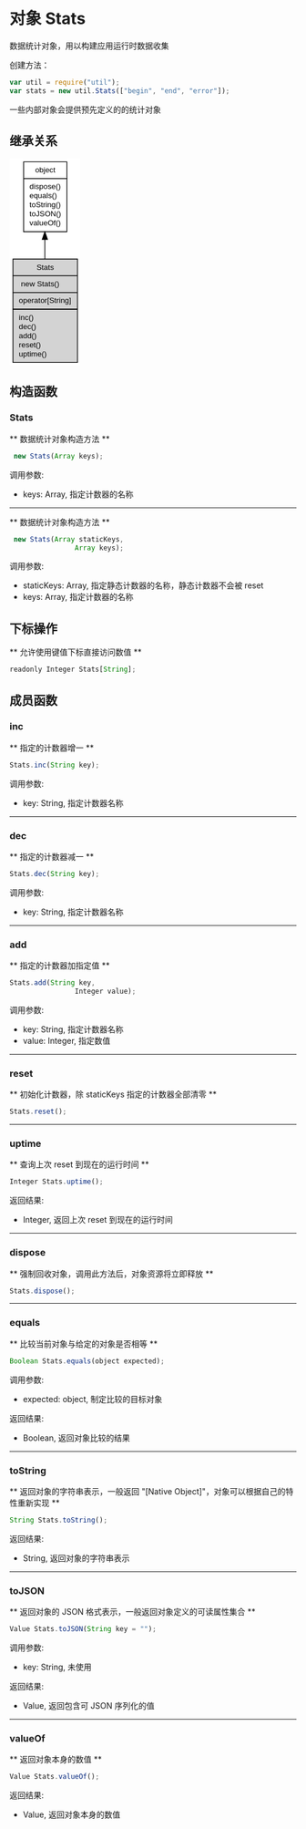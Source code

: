 # 对象 Stats
数据统计对象，用以构建应用运行时数据收集

创建方法：
```JavaScript
var util = require("util");
var stats = new util.Stats(["begin", "end", "error"]);
```
一些内部对象会提供预先定义的的统计对象

## 继承关系
<div class="inherits"><svg width="93pt" height="272pt" viewBox="0.00 0.00 93.00 272.00" xmlns="http://www.w3.org/2000/svg" xmlns:xlink="http://www.w3.org/1999/xlink">
<g id="graph0" class="graph" transform="scale(1 1) rotate(0) translate(4 268)">
<title>%0</title>
<polygon fill="#ffffff" stroke="transparent" points="-4,4 -4,-268 89,-268 89,4 -4,4"/>
<!-- object -->
<g id="node1" class="node">
<title>object</title>
<g id="a_node1"><a xlink:href="object.md" xlink:title="object">
<polygon fill="#ffffff" stroke="transparent" points="14,-172 14,-264 71,-264 71,-172 14,-172"/>
<polygon fill="none" stroke="#000000" points="14.5,-242 14.5,-264 71.5,-264 71.5,-242 14.5,-242"/>
<text text-anchor="start" x="29.6625" y="-250" font-family="Helvetica,sans-Serif" font-size="10.00" fill="#000000">object</text>
<polygon fill="none" stroke="#000000" points="14.5,-172 14.5,-242 71.5,-242 71.5,-172 14.5,-172"/>
<text text-anchor="start" x="19.5" y="-228" font-family="Helvetica,sans-Serif" font-size="10.00" fill="#000000"> dispose()</text>
<text text-anchor="start" x="19.5" y="-216" font-family="Helvetica,sans-Serif" font-size="10.00" fill="#000000"> equals()</text>
<text text-anchor="start" x="19.5" y="-204" font-family="Helvetica,sans-Serif" font-size="10.00" fill="#000000"> toString()</text>
<text text-anchor="start" x="19.5" y="-192" font-family="Helvetica,sans-Serif" font-size="10.00" fill="#000000"> toJSON()</text>
<text text-anchor="start" x="19.5" y="-180" font-family="Helvetica,sans-Serif" font-size="10.00" fill="#000000"> valueOf()</text>
</a>
</g>
</g>
<!-- Stats -->
<g id="node2" class="node">
<title>Stats</title>
<g id="a_node2"><a xlink:title="Stats">
<polygon fill="#d3d3d3" stroke="transparent" points="0,0 0,-136 85,-136 85,0 0,0"/>
<polygon fill="none" stroke="#000000" points=".5,-114 .5,-136 85.5,-136 85.5,-114 .5,-114"/>
<text text-anchor="start" x="31.607" y="-122" font-family="Helvetica,sans-Serif" font-size="10.00" fill="#000000">Stats</text>
<polygon fill="none" stroke="#000000" points=".5,-92 .5,-114 85.5,-114 85.5,-92 .5,-92"/>
<text text-anchor="start" x="5.5" y="-100" font-family="Helvetica,sans-Serif" font-size="10.00" fill="#000000">  new Stats()</text>
<polygon fill="none" stroke="#000000" points=".5,-70 .5,-92 85.5,-92 85.5,-70 .5,-70"/>
<text text-anchor="start" x="5.5" y="-78" font-family="Helvetica,sans-Serif" font-size="10.00" fill="#000000"> operator[String]</text>
<polygon fill="none" stroke="#000000" points=".5,0 .5,-70 85.5,-70 85.5,0 .5,0"/>
<text text-anchor="start" x="5.5" y="-56" font-family="Helvetica,sans-Serif" font-size="10.00" fill="#000000"> inc()</text>
<text text-anchor="start" x="5.5" y="-44" font-family="Helvetica,sans-Serif" font-size="10.00" fill="#000000"> dec()</text>
<text text-anchor="start" x="5.5" y="-32" font-family="Helvetica,sans-Serif" font-size="10.00" fill="#000000"> add()</text>
<text text-anchor="start" x="5.5" y="-20" font-family="Helvetica,sans-Serif" font-size="10.00" fill="#000000"> reset()</text>
<text text-anchor="start" x="5.5" y="-8" font-family="Helvetica,sans-Serif" font-size="10.00" fill="#000000"> uptime()</text>
</a>
</g>
</g>
<!-- object&#45;&gt;Stats -->
<g id="edge1" class="edge">
<title>object-&gt;Stats</title>
<path fill="none" stroke="#000000" d="M42.5,-161.7662C42.5,-153.4038 42.5,-144.7087 42.5,-136.1344"/>
<polygon fill="#000000" stroke="#000000" points="39.0001,-161.7711 42.5,-171.7711 46.0001,-161.7711 39.0001,-161.7711"/>
</g>
</g>
</svg></div>

## 构造函数
        
### Stats
** 数据统计对象构造方法 **
```JavaScript
 new Stats(Array keys);
```

调用参数:
* keys: Array, 指定计数器的名称

--------------------------
** 数据统计对象构造方法 **
```JavaScript
 new Stats(Array staticKeys,
                Array keys);
```

调用参数:
* staticKeys: Array, 指定静态计数器的名称，静态计数器不会被 reset
* keys: Array, 指定计数器的名称

## 下标操作
        
** 允许使用键值下标直接访问数值 **
```JavaScript
readonly Integer Stats[String];
```

## 成员函数
        
### inc
** 指定的计数器增一 **
```JavaScript
Stats.inc(String key);
```

调用参数:
* key: String, 指定计数器名称

--------------------------
### dec
** 指定的计数器减一 **
```JavaScript
Stats.dec(String key);
```

调用参数:
* key: String, 指定计数器名称

--------------------------
### add
** 指定的计数器加指定值 **
```JavaScript
Stats.add(String key,
                Integer value);
```

调用参数:
* key: String, 指定计数器名称
* value: Integer, 指定数值

--------------------------
### reset
** 初始化计数器，除 staticKeys 指定的计数器全部清零 **
```JavaScript
Stats.reset();
```

--------------------------
### uptime
** 查询上次 reset 到现在的运行时间 **
```JavaScript
Integer Stats.uptime();
```

返回结果:
* Integer, 返回上次 reset 到现在的运行时间

--------------------------
### dispose
** 强制回收对象，调用此方法后，对象资源将立即释放 **
```JavaScript
Stats.dispose();
```

--------------------------
### equals
** 比较当前对象与给定的对象是否相等 **
```JavaScript
Boolean Stats.equals(object expected);
```

调用参数:
* expected: object, 制定比较的目标对象

返回结果:
* Boolean, 返回对象比较的结果

--------------------------
### toString
** 返回对象的字符串表示，一般返回 "[Native Object]"，对象可以根据自己的特性重新实现 **
```JavaScript
String Stats.toString();
```

返回结果:
* String, 返回对象的字符串表示

--------------------------
### toJSON
** 返回对象的 JSON 格式表示，一般返回对象定义的可读属性集合 **
```JavaScript
Value Stats.toJSON(String key = "");
```

调用参数:
* key: String, 未使用

返回结果:
* Value, 返回包含可 JSON 序列化的值

--------------------------
### valueOf
** 返回对象本身的数值 **
```JavaScript
Value Stats.valueOf();
```

返回结果:
* Value, 返回对象本身的数值

